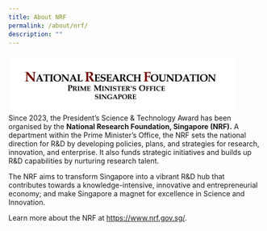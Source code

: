 ```yaml
---
title: About NRF
permalink: /about/nrf/
description: ""
---
```

<img src="/images/Logos/nrf-logo-fc-hr.jpg" alt="National Research Foundation (Logo)" style="width:450px"/><br>
Since 2023, the President’s Science & Technology Award has been organised by the <b>National Research Foundation, Singapore (NRF).</b> A department within the Prime Minister’s Office, the NRF sets the national direction for R&D by developing policies, plans, and strategies for research, innovation, and enterprise. It also funds strategic initiatives and builds up R&D capabilities by nurturing research talent.

The NRF aims to transform Singapore into a vibrant R&D hub that contributes towards a knowledge-intensive, innovative and entrepreneurial economy; and make Singapore a magnet for excellence in Science and Innovation.

Learn more about the NRF at https://www.nrf.gov.sg/.
